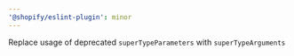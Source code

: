 ```yaml
---
'@shopify/eslint-plugin': minor
---
```


Replace usage of deprecated `superTypeParameters` with `superTypeArguments`
